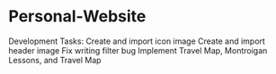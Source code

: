 # Personal-Website

Development Tasks:
Create and import icon image
Create and import header image
Fix writing filter bug
Implement Travel Map, Montroigan Lessons, and Travel Map
